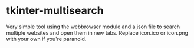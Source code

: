 # tkinter-multisearch
Very simple tool using the webbrowser module and a json file to search multiple websites and open them in new tabs. Replace icon.ico or icon.png with your own if you're paranoid.
